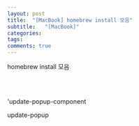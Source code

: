 ```yaml
---
layout: post
title:  "[MacBook] homebrew install 모음"
subtitle:   "[MacBook]"
categories: 
tags: 
comments: true
---
```



homebrew install 모음

<br><br> 

'update-popup-component

update-popup




